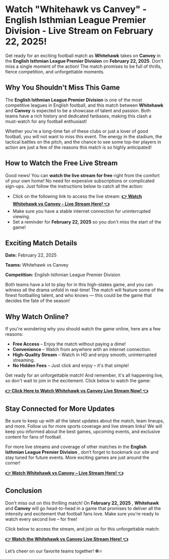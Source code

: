 # Watch "Whitehawk vs Canvey" - English Isthmian League Premier Division - Live Stream on February 22, 2025!

Get ready for an exciting football match as **Whitehawk** takes on **Canvey** in the **English Isthmian League Premier Division** on **February 22, 2025**. Don't miss a single moment of the action! The match promises to be full of thrills, fierce competition, and unforgettable moments.

## Why You Shouldn't Miss This Game

The **English Isthmian League Premier Division** is one of the most competitive leagues in English football, and this match between **Whitehawk** and **Canvey** is expected to be a showcase of talent and passion. Both teams have a rich history and dedicated fanbases, making this clash a must-watch for any football enthusiast!

Whether you're a long-time fan of these clubs or just a lover of good football, you will not want to miss this event. The energy in the stadium, the tactical battles on the pitch, and the chance to see some top-tier players in action are just a few of the reasons this match is so highly anticipated!

## How to Watch the Free Live Stream

Good news! You can **watch the live stream for free** right from the comfort of your own home! No need for expensive subscriptions or complicated sign-ups. Just follow the instructions below to catch all the action:

- Click on the following link to access the live stream: [**👉 Watch Whitehawk vs Canvey - Live Stream Here! 👈**](https://tinyurl.com/livestreamfreeo?st=Whitehawk+vs+Canvey&si=gh)
- Make sure you have a stable internet connection for uninterrupted viewing.
- Set a reminder for **February 22, 2025** so you don't miss the start of the game!

## Exciting Match Details

**Date:** February 22, 2025

**Teams:** Whitehawk vs Canvey

**Competition:** English Isthmian League Premier Division

Both teams have a lot to play for in this high-stakes game, and you can witness all the drama unfold in real-time! The match will feature some of the finest footballing talent, and who knows — this could be the game that decides the fate of the season!

## Why Watch Online?

If you're wondering why you should watch the game online, here are a few reasons:

- **Free Access** – Enjoy the match without paying a dime!
- **Convenience** – Watch from anywhere with an internet connection.
- **High-Quality Stream** – Watch in HD and enjoy smooth, uninterrupted streaming.
- **No Hidden Fees** – Just click and enjoy – it's that simple!

Get ready for an unforgettable match! And remember, it's all happening live, so don't wait to join in the excitement. Click below to watch the game:

[**👉 Click Here to Watch Whitehawk vs Canvey Live Stream Now! 👈**](https://tinyurl.com/livestreamfreeo?st=Whitehawk+vs+Canvey&si=gh)

## Stay Connected for More Updates

Be sure to keep up with all the latest updates about the match, team lineups, and more. Follow us for more sports coverage and live stream links! We will keep you informed about the best games, upcoming events, and exclusive content for fans of football.

For more live streams and coverage of other matches in the **English Isthmian League Premier Division** , don’t forget to bookmark our site and stay tuned for future events. More exciting games are just around the corner!

[**👉 Watch Whitehawk vs Canvey – Live Stream Here! 👈**](https://tinyurl.com/livestreamfreeo?st=Whitehawk+vs+Canvey&si=gh)

## Conclusion

Don't miss out on this thrilling match! On **February 22, 2025** , **Whitehawk** and **Canvey** will go head-to-head in a game that promises to deliver all the intensity and excitement that football fans love. Make sure you’re ready to watch every second live – for free!

Click below to access the stream, and join us for this unforgettable match:

[**👉 Watch the Whitehawk vs Canvey Live Stream Here! 👈**](https://tinyurl.com/livestreamfreeo?st=Whitehawk+vs+Canvey&si=gh)

Let’s cheer on our favorite teams together! ⚽🔥
